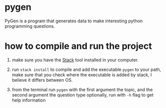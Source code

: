 # pygen

PyGen is a program that generates data to make interesting python programming questions.

# how to compile and run the project

1. make sure you have the [Stack](https://docs.haskellstack.org/en/stable/README/) tool installed in your computer.

2. run `stack install` to compile and add the executable `pygen` to your path, make sure that you check where the executable is added by stack, I believe it differs between OS.

3. from the terminal run `pygen` with the first argument the topic, and the second argument the question type
optionally, run with `-h` flag to get help information


